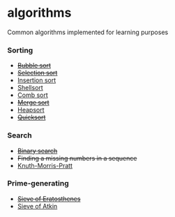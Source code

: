 algorithms
==========

Common algorithms implemented for learning purposes

### Sorting
- <del>[Bubble sort](http://en.wikipedia.org/wiki/Bubble_sort)</del>
- <del>[Selection sort](http://en.wikipedia.org/wiki/Selection_sort)</del>
- [Insertion sort](http://en.wikipedia.org/wiki/Insertion_sort)
- [Shellsort](http://en.wikipedia.org/wiki/Shellsort)
- [Comb sort](http://en.wikipedia.org/wiki/Comb_sort)
- <del>[Merge sort](http://en.wikipedia.org/wiki/Merge_sort)</del>
- [Heapsort](http://en.wikipedia.org/wiki/Heapsort)
- <del>[Quicksort](http://en.wikipedia.org/wiki/Quick_sort)</del>

### Search
- <del>[Binary search](http://en.wikipedia.org/wiki/Binary_search)</del>
- <del>Finding a missing numbers in a sequence</del>
- [Knuth-Morris-Pratt](http://en.wikipedia.org/wiki/Knuth%E2%80%93Morris%E2%80%93Pratt_algorithm)

### Prime-generating
- <del>[Sieve of Eratosthenes](http://en.wikipedia.org/wiki/Sieve_of_Eratosthenes)</del>
- [Sieve of Atkin](http://en.wikipedia.org/wiki/Sieve_of_Atkin)
